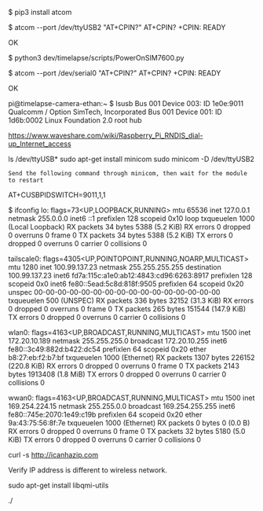 $ pip3 install atcom

$ atcom --port /dev/ttyUSB2 "AT+CPIN?"
AT+CPIN?
+CPIN: READY

OK




$ python3 dev/timelapse/scripts/PowerOnSIM7600.py 

$ atcom --port /dev/serial0 "AT+CPIN?"
AT+CPIN?
+CPIN: READY

OK




pi@timelapse-camera-ethan:~ $ lsusb
Bus 001 Device 003: ID 1e0e:9011 Qualcomm / Option SimTech, Incorporated
Bus 001 Device 001: ID 1d6b:0002 Linux Foundation 2.0 root hub








https://www.waveshare.com/wiki/Raspberry_Pi_RNDIS_dial-up_Internet_access


ls /dev/ttyUSB*
sudo apt-get install minicom
sudo minicom -D /dev/ttyUSB2

    Send the following command through minicom, then wait for the module to restart

AT+CUSBPIDSWITCH=9011,1,1





$ ifconfig
lo: flags=73<UP,LOOPBACK,RUNNING>  mtu 65536
        inet 127.0.0.1  netmask 255.0.0.0
        inet6 ::1  prefixlen 128  scopeid 0x10<host>
        loop  txqueuelen 1000  (Local Loopback)
        RX packets 34  bytes 5388 (5.2 KiB)
        RX errors 0  dropped 0  overruns 0  frame 0
        TX packets 34  bytes 5388 (5.2 KiB)
        TX errors 0  dropped 0 overruns 0  carrier 0  collisions 0

tailscale0: flags=4305<UP,POINTOPOINT,RUNNING,NOARP,MULTICAST>  mtu 1280
        inet 100.99.137.23  netmask 255.255.255.255  destination 100.99.137.23
        inet6 fd7a:115c:a1e0:ab12:4843:cd96:6263:8917  prefixlen 128  scopeid 0x0<global>
        inet6 fe80::5ead:5c8d:818f:9505  prefixlen 64  scopeid 0x20<link>
        unspec 00-00-00-00-00-00-00-00-00-00-00-00-00-00-00-00  txqueuelen 500  (UNSPEC)
        RX packets 336  bytes 32152 (31.3 KiB)
        RX errors 0  dropped 0  overruns 0  frame 0
        TX packets 265  bytes 151544 (147.9 KiB)
        TX errors 0  dropped 0 overruns 0  carrier 0  collisions 0

wlan0: flags=4163<UP,BROADCAST,RUNNING,MULTICAST>  mtu 1500
        inet 172.20.10.189  netmask 255.255.255.0  broadcast 172.20.10.255
        inet6 fe80::3c49:882d:b422:dc54  prefixlen 64  scopeid 0x20<link>
        ether b8:27:eb:f2:b7:bf  txqueuelen 1000  (Ethernet)
        RX packets 1307  bytes 226152 (220.8 KiB)
        RX errors 0  dropped 0  overruns 0  frame 0
        TX packets 2143  bytes 1913408 (1.8 MiB)
        TX errors 0  dropped 0 overruns 0  carrier 0  collisions 0

wwan0: flags=4163<UP,BROADCAST,RUNNING,MULTICAST>  mtu 1500
        inet 169.254.224.15  netmask 255.255.0.0  broadcast 169.254.255.255
        inet6 fe80::745e:2070:1e49:c19b  prefixlen 64  scopeid 0x20<link>
        ether 9a:43:75:56:8f:7e  txqueuelen 1000  (Ethernet)
        RX packets 0  bytes 0 (0.0 B)
        RX errors 0  dropped 0  overruns 0  frame 0
        TX packets 32  bytes 5180 (5.0 KiB)
        TX errors 0  dropped 0 overruns 0  carrier 0  collisions 0






curl -s http://icanhazip.com

Verify IP address is different to wireless network.




sudo apt-get install libqmi-utils

./